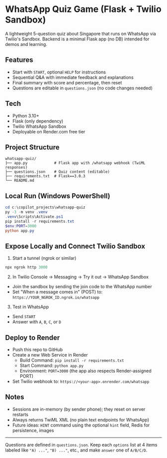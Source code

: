 # WhatsApp Quiz Game (Flask + Twilio Sandbox)

A lightweight 5-question quiz about Singapore that runs on WhatsApp via Twilio's Sandbox. Backend is a minimal Flask app (no DB) intended for demos and learning.

## Features
- Start with `START`, optional `HELP` for instructions
- Sequential Q&A with immediate feedback and explanations
- Final summary with score and percentage, then reset
- Questions are editable in `questions.json` (no code changes needed)

## Tech
- Python 3.10+
- Flask (only dependency)
- Twilio WhatsApp Sandbox
- Deployable on Render.com free tier

## Project Structure
```
whatsapp-quiz/
├── app.py            # Flask app with /whatsapp webhook (TwiML responses)
├── questions.json    # Quiz content (editable)
├── requirements.txt  # Flask==3.0.3
└── README.md
```

## Local Run (Windows PowerShell)
```powershell
cd c:\copilot_projects\whatsapp-quiz
py -3 -m venv .venv
.venv\Scripts\Activate.ps1
pip install -r requirements.txt
$env:PORT=3000
python app.py
```

## Expose Locally and Connect Twilio Sandbox
1) Start a tunnel (ngrok or similar)
```powershell
npx ngrok http 3000
```
2) In Twilio Console → Messaging → Try it out → WhatsApp Sandbox
- Join the sandbox by sending the join code to the WhatsApp number
- Set "When a message comes in" (POST) to: `https://YOUR_NGROK_ID.ngrok.io/whatsapp`

3) Test in WhatsApp
- Send `START`
- Answer with `A`, `B`, `C`, or `D`

## Deploy to Render
- Push this repo to GitHub
- Create a new Web Service in Render
  - Build Command: `pip install -r requirements.txt`
  - Start Command: `python app.py`
  - Environment: `PORT=3000` (the app also respects Render-assigned PORT)
- Set Twilio webhook to: `https://<your-app>.onrender.com/whatsapp`

## Notes
- Sessions are in-memory (by sender phone); they reset on server restarts
- Always returns TwiML XML (no plain text endpoints for WhatsApp)
- Future ideas: `HINT` command using the optional `hint` field, Redis for persistence, images

---
Questions are defined in `questions.json`. Keep each `options` list at 4 items labeled like `"A) ..."`, `"B) ..."`, etc., and make `answer` one of `A/B/C/D`.
